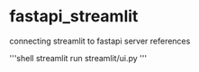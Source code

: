 # fastapi_streamlit
connecting streamlit to fastapi server references

'''shell
streamlit run streamlit/ui.py
'''

